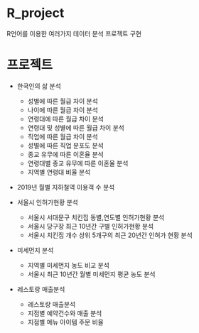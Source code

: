 # R_project
R언어를 이용한 여러가지 데이터 분석 프로젝트 구현

# 프로젝트
* 한국인의 삶 분석
  * 성별에 따른 월급 차이 분석
  * 나이에 따른 월급 차이 분석
  * 연령대에 따른 월급 차이 분석
  * 연령대 및 성별에 따른 월급 차이 분석
  * 직업에 따른 월급 차이 분석
  * 성별에 따른 직업 분포도 분석
  * 종교 유무에 따른 이혼율 분석
  * 연령대별 종교 유무에 따른 이혼율 분석
  * 지역별 연령대 비율 분석
  
* 2019년 월별 지하철역 이용객 수 분석
 
* 서울시 인허가현황 분석
  * 서울시 서대문구 치킨집 동별,연도별 인허가현황 분석
  * 서울시 당구장 최근 10년간 구별 인허가현황 분석
  * 서울시 치킨집 개수 상위 5개구의 최근 20년간 인허가 현황 분석
   
* 미세먼지 분석
  * 지역별 미세먼지 농도 비교 분석
  * 서울시 최근 10년간 월별 미세먼지 평균 농도 분석
    
* 레스토랑 매출분석
  * 레스토랑 매출분석
  * 지점별 예약건수와 매출 분석
  * 지점별 메뉴 아이템 주문 비율
